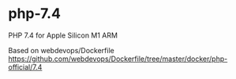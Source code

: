 # php-7.4
PHP 7.4 for Apple Silicon M1 ARM

Based on webdevops/Dockerfile
https://github.com/webdevops/Dockerfile/tree/master/docker/php-official/7.4
